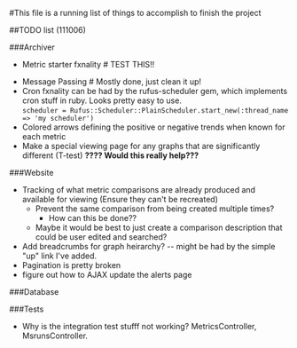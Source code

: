 #This file is a running list of things to accomplish to finish the project

##TODO list (111006)

###Archiver
-	Metric starter fxnality  # TEST THIS!!
*	Message Passing # Mostly done, just clean it up!
* Cron fxnality can be had by the rufus-scheduler gem, which implements cron stuff in ruby.  Looks pretty easy to use.  
		`scheduler = Rufus::Scheduler::PlainScheduler.start_new(:thread_name => 'my scheduler')`
* Colored arrows defining the positive or negative trends when known for each metric
* Make a special viewing page for any graphs that are significantly different (T-test) __????  Would this really help???__

###Website
  - Tracking of what metric comparisons are already produced and available for viewing (Ensure they can't be recreated)
    - Prevent the same comparison from being created multiple times?
      - How can this be done??
    - Maybe it would be best to just create a comparison description that could be user edited and searched?
  - Add breadcrumbs for graph heirarchy?
      -- might be had by the simple "up" link I've added.
  - Pagination is pretty broken
  - figure out how to AJAX update the alerts page

###Database

###Tests
* Why is the integration test stufff not working? MetricsController,
  MsrunsController.

